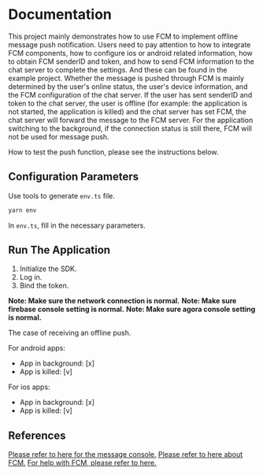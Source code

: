 # Documentation

This project mainly demonstrates how to use FCM to implement offline message push notification.
Users need to pay attention to how to integrate FCM components, how to configure ios or android related information, how to obtain FCM senderID and token, and how to send FCM information to the chat server to complete the settings. And these can be found in the example project.
Whether the message is pushed through FCM is mainly determined by the user's online status, the user's device information, and the FCM configuration of the chat server. If the user has sent senderID and token to the chat server, the user is offline (for example: the application is not started, the application is killed) and the chat server has set FCM, the chat server will forward the message to the FCM server. For the application switching to the background, if the connection status is still there, FCM will not be used for message push.

How to test the push function, please see the instructions below.

## Configuration Parameters

Use tools to generate `env.ts` file.

```sh
yarn env
```

In `env.ts`, fill in the necessary parameters.

## Run The Application

1. Initialize the SDK.
2. Log in.
3. Bind the token.

**Note: Make sure the network connection is normal.**
**Note: Make sure firebase console setting is normal.**
**Note: Make sure agora console setting is normal.**

The case of receiving an offline push.

For android apps:

- App in background: [x]
- App is killed: [v]

For ios apps:

- App in background: [x]
- App is killed: [v]

## References

[Please refer to here for the message console.](https://console.agora.io/)
[Please refer to here about FCM.](https://console.firebase.google.com/)
[For help with FCM, please refer to here.](https://rnfirebase.io/)
